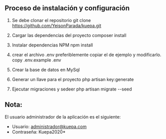 ## Proceso de instalación y configuración

1. Se debe clonar el repositorio
git clone https://github.com/YeisonParada/kuepa.git

2. Cargar las dependencias del proyecto
composer install

3. Instalar dependencias NPM
npm install

3. crear el archivo .env
preferiblemente copiar el de ejemplo y modificarlo.
copy .env.example .env

4. Crear la base de datos en MySql

5. Generar un llave para el proyecto
php artisan key:generate

6. Ejecutar migraciones y sedeer
php artisan migrate --seed

## Nota:

El usuario administrador de la aplicación es el siguiente:
 - Usuario: administrador@kuepa.com
 - Contraseña: Kuepa2020*
